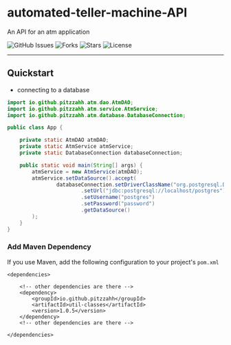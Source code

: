 # automated-teller-machine-API
An API for an atm application

![GitHub Issues](https://img.shields.io/github/issues/pitzzahh/automated-teller-machine-console)
![Forks](https://img.shields.io/github/forks/pitzzahh/automated-teller-machine-console)
![Stars](https://img.shields.io/github/stars/pitzzahh/automated-teller-machine-console)
![License](https://img.shields.io/github/license/pitzzahh/automated-teller-machine-console)
________________________________________
## Quickstart
* connecting to a database
```java
import io.github.pitzzahh.atm.dao.AtmDAO;
import io.github.pitzzahh.atm.service.AtmService;
import io.github.pitzzahh.atm.database.DatabaseConnection;

public class App {

    private static AtmDAO atmDAO;
    private static AtmService atmService;
    private static DatabaseConnection databaseConnection;

    public static void main(String[] args) {
        atmService = new AtmService(atmDAO);
        atmService.setDataSource().accept(
                databaseConnection.setDriverClassName("org.postgresql.Driver")
                        .setUrl("jdbc:postgresql://localhost/postgres")
                        .setUsername("postgres")
                        .setPassword("password")
                        .getDataSource()
        );
    }
}
 ```

### Add Maven Dependency

If you use Maven, add the following configuration to your project's `pom.xml`

```maven
<dependencies>

    <!-- other dependencies are there -->
    <dependency>
        <groupId>io.github.pitzzahh</groupId>
        <artifactId>util-classes</artifactId>
        <version>1.0.5</version>
    </dependency>
    <!-- other dependencies are there -->

</dependencies>
```
